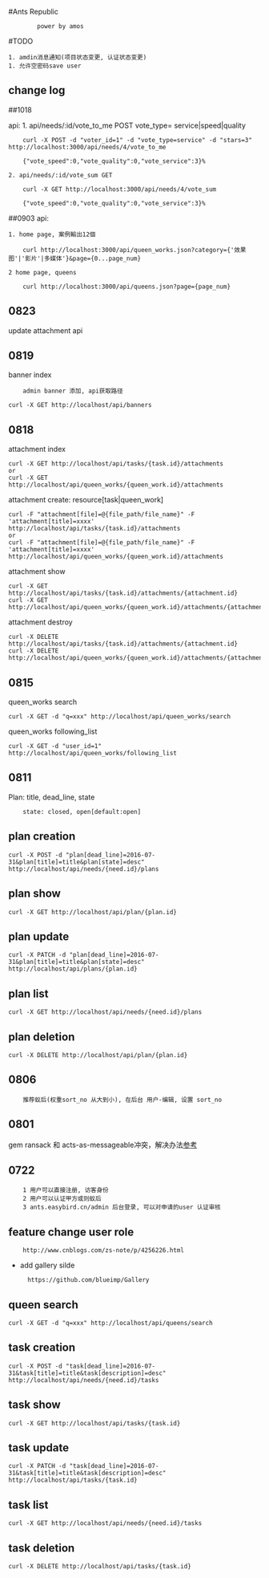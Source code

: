 #Ants Republic
		
			power by amos

#TODO
	
	1. amdin消息通知(项目状态变更, 认证状态变更)
	1. 允许空密码save user

## change log
##1018

api:
	1. api/needs/:id/vote_to_me POST
		vote_type= service|speed|quality 

		curl -X POST -d "voter_id=1" -d "vote_type=service" -d "stars=3"  http://localhost:3000/api/needs/4/vote_to_me

		{"vote_speed":0,"vote_quality":0,"vote_service":3}%

	2. api/needs/:id/vote_sum GET

		curl -X GET http://localhost:3000/api/needs/4/vote_sum
		
		{"vote_speed":0,"vote_quality":0,"vote_service":3}%


##0903
api:
	
	1. home page, 案例輸出12個

		curl http://localhost:3000/api/queen_works.json?category={'效果图'|'影片'|多媒体'}&page={0...page_num}

	2 home page, queens

		curl http://localhost:3000/api/queens.json?page={page_num}


## 0823
update attachment api

## 0819
banner index
	
		admin banner 添加, api获取路径

```
curl -X GET http://localhost/api/banners
```

## 0818
attachment index

```
curl -X GET http://localhost/api/tasks/{task.id}/attachments
or
curl -X GET http://localhost/api/queen_works/{queen_work.id}/attachments
```

attachment create: resource[task|queen_work]

```
curl -F "attachment[file]=@{file_path/file_name}" -F 'attachment[title]=xxxx' http://localhost/api/tasks/{task.id}/attachments
or
curl -F "attachment[file]=@{file_path/file_name}" -F 'attachment[title]=xxxx' http://localhost/api/queen_works/{queen_work.id}/attachments
```

attachment show

```
curl -X GET http://localhost/api/tasks/{task.id}/attachments/{attachment.id}
curl -X GET http://localhost/api/queen_works/{queen_work.id}/attachments/{attachment.id}
```

attachment destroy

```
curl -X DELETE http://localhost/api/tasks/{task.id}/attachments/{attachment.id}
curl -X DELETE http://localhost/api/queen_works/{queen_work.id}/attachments/{attachment.id}

```


## 0815
queen_works search

```
curl -X GET -d "q=xxx" http://localhost/api/queen_works/search
```

queen_works following_list
```
curl -X GET -d "user_id=1" http://localhost/api/queen_works/following_list
```


## 0811
Plan: title, dead_line, state

		state: closed, open[default:open]

## plan creation
```
curl -X POST -d "plan[dead_line]=2016-07-31&plan[title]=title&plan[state]=desc" http://localhost/api/needs/{need.id}/plans
```
## plan show
```
curl -X GET http://localhost/api/plan/{plan.id}
```
## plan update
```
curl -X PATCH -d "plan[dead_line]=2016-07-31&plan[title]=title&plan[state]=desc" http://localhost/api/plans/{plan.id}
```
## plan list
```
curl -X GET http://localhost/api/needs/{need.id}/plans
```
## plan deletion
```
curl -X DELETE http://localhost/api/plan/{plan.id}
```


## 0806

		推荐蚁后(权重sort_no 从大到小), 在后台 用户-编辑, 设置 sort_no


## 0801
gem ransack 和 acts-as-messageable冲突，解决办法[参考](https://github.com/LTe/acts-as-messageable/pull/73#discussion-diff-23638195)

## 0722
	
		1 用户可以直接注册, 访客身份
		2 用户可以认证甲方或则蚁后
		3 ants.easybird.cn/admin 后台登录, 可以对申请的user 认证审核

## feature change user role
		
		http://www.cnblogs.com/zs-note/p/4256226.html

* add gallery silde
		
		https://github.com/blueimp/Gallery


## queen search
```
curl -X GET -d "q=xxx" http://localhost/api/queens/search
```
## task creation
```
curl -X POST -d "task[dead_line]=2016-07-31&task[title]=title&task[description]=desc" http://localhost/api/needs/{need.id}/tasks
```
## task show
```
curl -X GET http://localhost/api/tasks/{task.id}
```
## task update
```
curl -X PATCH -d "task[dead_line]=2016-07-31&task[title]=title&task[description]=desc" http://localhost/api/tasks/{task.id}
```
## task list
```
curl -X GET http://localhost/api/needs/{need.id}/tasks
```
## task deletion
```
curl -X DELETE http://localhost/api/tasks/{task.id}
```
